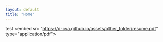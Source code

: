 ```yaml
---
layout: default
title: "Home"
---
```


test
<embed src "https://d-cva.github.io/assets/other_folder/resume.pdf" type="application/pdf">